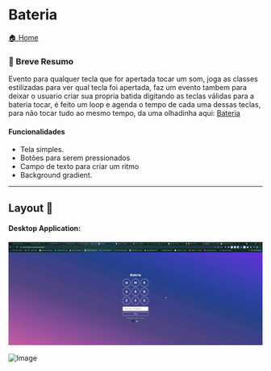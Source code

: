 # Bateria

[🏠 Home](https://github.com/savionascimentodev/SevenProjects-Js)

### 🎯 Breve Resumo

Evento para qualquer tecla que for apertada tocar um som, joga as classes estilizadas para ver qual tecla foi apertada,
faz um evento tambem para deixar o usuario criar sua propria batida digitando as teclas válidas para a bateria tocar, é feito um loop
e agenda o tempo de cada uma dessas teclas, para não tocar tudo ao mesmo tempo, da uma olhadinha aqui: [Bateria](https://seven-projects-js-bateria.vercel.app/)

#### Funcionalidades

* Tela simples.
* Botões para serem pressionados
* Campo de texto para criar um ritmo
* Background gradient.

---

## Layout 🚧

#### Desktop Application:

![Bateria](https://github.com/savionascimentodev/SevenProjects-Js/blob/main/bateria/assets/bateria.gif)


![Image](https://user-images.githubusercontent.com/77630766/128648201-4ea4c3af-7550-4457-926c-6653f39d5617.png)

